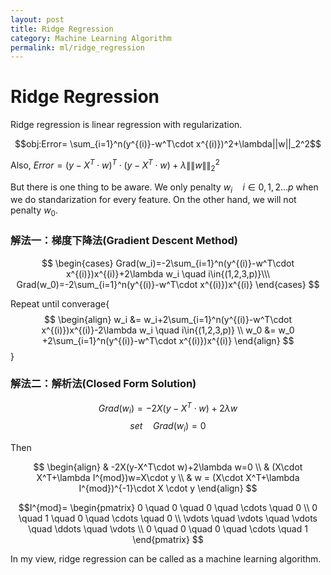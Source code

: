 ```yaml
---
layout: post
title: Ridge Regression
category: Machine Learning Algorithm
permalink: ml/ridge_regression
---
```


# Ridge Regression

Ridge regression is linear regression with regularization.

$$obj:Error= \sum_{i=1}^n(y^{(i)}-w^T\cdot x^{(i)})^2+\lambda||w||_2^2$$

Also, $Error=(y-X^T\cdot w)^T\cdot (y-X^T\cdot w)+\lambda \|\|w\|\|_2^2$

But there is one thing to be aware. We only penalty $w_i \quad i \in {0,1,2...p}$ when we do standarization for every feature. On the other hand, we will not penalty $w_0$.

### 解法一：梯度下降法(Gradient Descent Method)

$$
\begin{cases}
Grad(w_i)=-2\sum_{i=1}^n(y^{(i)}-w^T\cdot x^{(i)})x^{(i)}+2\lambda w_i \quad i\in{(1,2,3,p)}\\\
Grad(w_0)=-2\sum_{i=1}^n(y^{(i)}-w^T\cdot x^{(i)})x^{(i)}
\end{cases}
$$

Repeat until converage{
$$
\begin{align}
w_i &= w_i+2\sum_{i=1}^n(y^{(i)}-w^T\cdot x^{(i)})x^{(i)}-2\lambda w_i \quad i\in{(1,2,3,p)} \\
w_0 &= w_0 +2\sum_{i=1}^n(y^{(i)}-w^T\cdot x^{(i)})x^{(i)}
\end{align}
$$
}

### 解法二：解析法(Closed Form Solution)

$$Grad(w_i)=-2X(y-X^T\cdot w)+2\lambda w$$
$$set \quad Grad(w_i)=0$$

Then

$$
\begin{align}
& -2X(y-X^T\cdot w)+2\lambda w=0 \\
& (X\cdot X^T+\lambda I^{mod})w=X\cdot y \\
& w = (X\cdot X^T+\lambda I^{mod})^{-1}\cdot X \cdot y
\end{align}
$$

$$I^{mod}= \begin{pmatrix}
0 \quad 0 \quad 0 \quad \cdots \quad 0 \\
0 \quad 1 \quad 0 \quad \cdots \quad 0 \\
\vdots \quad \vdots \quad \vdots \quad \ddots \quad \vdots \\
0 \quad 0 \quad 0 \quad \cdots \quad 1
\end{pmatrix}
$$

In my view, ridge regression can be called as a machine learning algorithm.